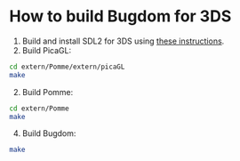 # How to build Bugdom for 3DS

1. Build and install SDL2 for 3DS using [these instructions](https://wiki.libsdl.org/SDL2/README/n3ds).
2. Build PicaGL:
```bash
cd extern/Pomme/extern/picaGL
make
```
2. Build Pomme:
```bash
cd extern/Pomme
make
```
4. Build Bugdom:
```bash
make
```